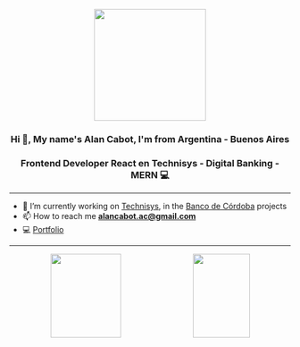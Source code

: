 <p align="center" width="300">
   <img align="center" width="200" src="https://i.pinimg.com/originals/c0/3d/fc/c03dfc81d7798acff5a8a165c739e5ed.png" />
   <h3 align="center">Hi 👋, My name's Alan Cabot, I'm from Argentina - Buenos Aires</h3>
   <h3 align="center">Frontend Developer React en Technisys - Digital Banking - <strong>MERN</strong> 💻</h3>
</p>

---

- 🎯 I’m currently working on [Technisys](https://technisys.com/?lang=es), in the [Banco de Córdoba](https://www.bancor.com.ar/718_APP/) projects
- 📫 How to reach me **alancabot.ac@gmail.com**
- 💻 [Portfolio](https://portfolio-alan-martin-cabot.netlify.app/)

---

<p align="center">
  <img width="50%" height="150px" src="https://github-readme-stats.vercel.app/api?username=alanmartinc&theme=nord&show_icons=true" />  
  <img src="https://github-readme-stats.vercel.app/api/top-langs/?username=alanmartinc&theme=nord&layout=compact" align="top" height="150px" width="45%" />
</p>
